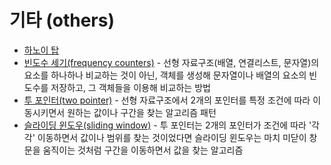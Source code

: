 # 기타 (others)
+ [하노이 탑](https://github.com/Iam-Sunghyun/javascript-algorithms/blob/main/src/algorithms/others/hanoiTower1.JS)
+ [빈도수 세기(frequency counters)](https://github.com/Iam-Sunghyun/javascript-algorithms/blob/main/src/algorithms/others/frequencyCounter.js) - 선형 자료구조(배열, 연결리스트, 문자열)의 요소를 하나하나 비교하는 것이 아닌, 객체를 생성해 문자열이나 배열의 요소의 빈도수를 저장하고, 그 객체들을 이용해 비교하는 방법
+ [투 포인터(two pointer)](https://github.com/Iam-Sunghyun/javascript-algorithms/blob/main/src/algorithms/others/twoPointer.js) -
선형 자료구조에서 2개의 포인터를 특정 조건에 따라 이동시키면서 원하는 값이나 구간을 찾는 알고리즘 패턴
+ [슬라이딩 윈도우(sliding window)](https://github.com/Iam-Sunghyun/javascript-algorithms/blob/main/src/algorithms/others/slidingWindow.js) - 투 포인터는 2개의 포인터가 조건에 따라 '각각' 이동하면서 값이나 범위를 찾는 것이었다면 슬라이딩 윈도우는 마치 미닫이 창문을 움직이는 것처럼 구간을 이동하면서 값을 찾는 알고리즘